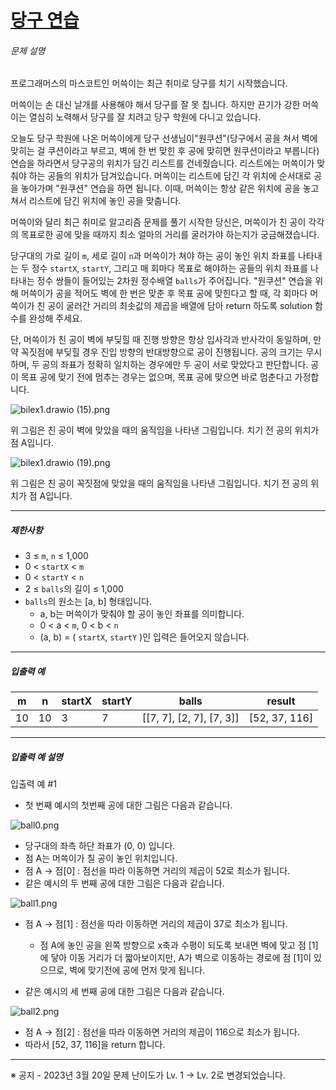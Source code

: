 # [당구 연습](https://school.programmers.co.kr/learn/courses/30/lessons/169198)


###### 문제 설명


프로그래머스의 마스코트인 머쓱이는 최근 취미로 당구를 치기 시작했습니다. 


머쓱이는 손 대신 날개를 사용해야 해서 당구를 잘 못 칩니다. 하지만 끈기가 강한 머쓱이는 열심히 노력해서 당구를 잘 치려고 당구 학원에 다니고 있습니다.


오늘도 당구 학원에 나온 머쓱이에게 당구 선생님이"원쿠션"(당구에서 공을 쳐서 벽에 맞히는 걸 쿠션이라고 부르고, 벽에 한 번 맞힌 후 공에 맞히면 원쿠션이라고 부릅니다) 연습을 하라면서 당구공의 위치가 담긴 리스트를 건네줬습니다. 리스트에는 머쓱이가 맞춰야 하는 공들의 위치가 담겨있습니다. 머쓱이는 리스트에 담긴 각 위치에 순서대로 공을 놓아가며 "원쿠션" 연습을 하면 됩니다. 이때, 머쓱이는 항상 같은 위치에 공을 놓고 쳐서 리스트에 담긴 위치에 놓인 공을 맞춥니다. 


머쓱이와 달리 최근 취미로 알고리즘 문제를 풀기 시작한 당신은, 머쓱이가 친 공이 각각의 목표로한 공에 맞을 때까지 최소 얼마의 거리를 굴러가야 하는지가 궁금해졌습니다.


당구대의 가로 길이 `m`, 세로 길이 `n`과 머쓱이가 쳐야 하는 공이 놓인 위치 좌표를 나타내는 두 정수 `startX`, `startY`, 그리고 매 회마다 목표로 해야하는 공들의 위치 좌표를 나타내는 정수 쌍들이 들어있는 2차원 정수배열 `balls`가 주어집니다. "원쿠션" 연습을 위해 머쓱이가 공을 적어도 벽에 한 번은 맞춘 후 목표 공에 맞힌다고 할 때, 각 회마다 머쓱이가 친 공이 굴러간 거리의 최솟값의 제곱을 배열에 담아 return 하도록 solution 함수를 완성해 주세요.


단, 머쓱이가 친 공이 벽에 부딪힐 때 진행 방향은 항상 입사각과 반사각이 동일하며, 만약 꼭짓점에 부딪힐 경우 진입 방향의 반대방향으로 공이 진행됩니다. 공의 크기는 무시하며, 두 공의 좌표가 정확히 일치하는 경우에만 두 공이 서로 맞았다고 판단합니다. 공이 목표 공에 맞기 전에 멈추는 경우는 없으며, 목표 공에 맞으면 바로 멈춘다고 가정합니다.


![bilex1.drawio \(15\).png](https://grepp-programmers.s3.ap-northeast-2.amazonaws.com/files/production/7eeef483-ac96-43ed-8453-2eae7a9589ee/bilex1.drawio%20%2815%29.png)


위 그림은 친 공이 벽에 맞았을 때의 움직임을 나타낸 그림입니다. 치기 전 공의 위치가 점 A입니다.


![bilex1.drawio \(19\).png](https://grepp-programmers.s3.ap-northeast-2.amazonaws.com/files/production/10b87f8d-9c76-4e38-acb9-457c5403150d/bilex1.drawio%20%2819%29.png)


위 그림은 친 공이 꼭짓점에 맞았을 때의 움직임을 나타낸 그림입니다. 치기 전 공의 위치가 점 A입니다.




---


##### 제한사항


* 3 ≤ `m`, `n` ≤ 1,000
* 0 \< `startX` \< `m`
* 0 \< `startY` \< `n`
* 2 ≤ `balls`의 길이 ≤ 1,000
* `balls`의 원소는 \[a, b] 형태입니다.
	+ a, b는 머쓱이가 맞춰야 할 공이 놓인 좌표를 의미합니다.
	+ 0 \< a \< `m`, 0 \< b \< `n`
	+ (a, b) \= ( `startX`, `startY` )인 입력은 들어오지 않습니다.




---


##### 입출력 예




| m | n | startX | startY | balls | result |
| --- | --- | --- | --- | --- | --- |
| 10 | 10 | 3 | 7 | \[\[7, 7], \[2, 7], \[7, 3]] | \[52, 37, 116] |




---


##### 입출력 예 설명


입출력 예 \#1


* 첫 번째 예시의 첫번째 공에 대한 그림은 다음과 같습니다.  

![ball0.png](https://grepp-programmers.s3.ap-northeast-2.amazonaws.com/files/production/b6cbbb94-c530-4ce6-83bf-3340fe140b19/ball0.png)
* 당구대의 좌측 하단 좌표가 (0, 0\) 입니다.
* 점 A는 머쓱이가 칠 공이 놓인 위치입니다.
* 점 A → 점\[0] : 점선을 따라 이동하면 거리의 제곱이 52로 최소가 됩니다.
* 같은 예시의 두 번째 공에 대한 그림은 다음과 같습니다.  

![ball1.png](https://grepp-programmers.s3.ap-northeast-2.amazonaws.com/files/production/abd94a34-92b4-4143-934c-4e2de3065558/ball1.png)
* 점 A → 점\[1] : 점선을 따라 이동하면 거리의 제곱이 37로 최소가 됩니다.


	+ 점 A에 놓인 공을 왼쪽 방향으로 x축과 수평이 되도록 보내면 벽에 맞고 점 \[1]에 닿아 이동 거리가 더 짧아보이지만, A가 벽으로 이동하는 경로에 점 \[1]이 있으므로, 벽에 맞기전에 공에 먼저 맞게 됩니다.
* 같은 예시의 세 번째 공에 대한 그림은 다음과 같습니다.  

![ball2.png](https://grepp-programmers.s3.ap-northeast-2.amazonaws.com/files/production/752d0b95-856f-40fc-85a1-e39d207e0075/ball2.png)
* 점 A → 점\[2] : 점선을 따라 이동하면 거리의 제곱이 116으로 최소가 됩니다.
* 따라서 \[52, 37, 116]을 return 합니다.




---


※ 공지 \- 2023년 3월 20일 문제 난이도가 Lv. 1 → Lv. 2로 변경되었습니다.



